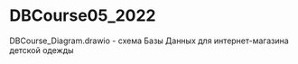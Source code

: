 # DBCourse05_2022

DBCourse_Diagram.drawio - схема Базы Данных для интернет-магазина детской одежды 